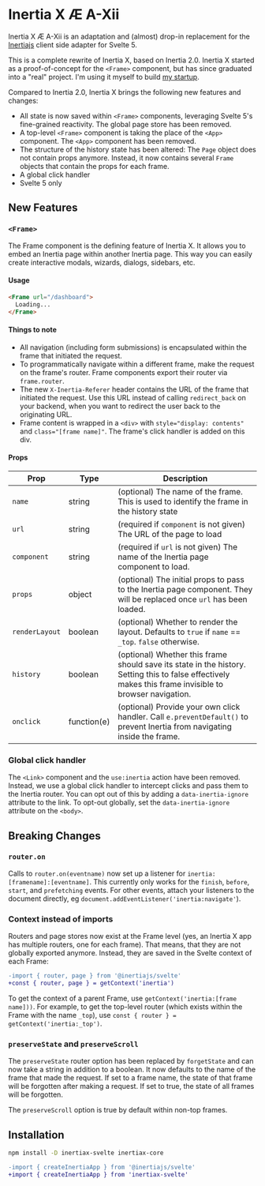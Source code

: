 # Inertia X Æ A-Xii

Inertia X Æ A-Xii is an adaptation and (almost) drop-in replacement for the [Inertiajs](https://inertiajs.com) client side adapter for Svelte 5.

This is a complete rewrite of Inertia X, based on Inertia 2.0. Inertia X started as a proof-of-concept for the `<Frame>` component, but has since graduated into a "real" project. I'm using it myself to build [my startup](https://github.com/buhrmi).

Compared to Inertia 2.0, Inertia X brings the following new features and changes:

* All state is now saved within `<Frame>` components, leveraging Svelte 5's fine-grained reactivity. The global page store has been removed. 
* A top-level `<Frame>` component is taking the place of the `<App>` component. The `<App>` component has been removed.
* The structure of the history state has been altered: The `Page` object does not contain props anymore. Instead, it now contains several `Frame` objects that contain the props for each frame.
* A global click handler
* Svelte 5 only


## New Features

### `<Frame>`

The Frame component is the defining feature of Inertia X. It allows you to embed an Inertia page within another Inertia page. This way you can easily create interactive modals, wizards, dialogs, sidebars, etc.

#### Usage

```html
<Frame url="/dashboard">
  Loading...
</Frame>
```

#### Things to note

* All navigation (including form submissions) is encapsulated within the frame that initiated the request.
* To programmatically navigate within a different frame, make the request on the frame's router. Frame components export their router via `frame.router`.
* The new `X-Inertia-Referer` header contains the URL of the frame that initiated the request. Use this URL instead of calling `redirect_back` on your backend, when you want to redirect the user back to the originating URL.
* Frame content is wrapped in a `<div>` with `style="display: contents"` and `class="[frame name]"`. The frame's click handler is added on this div.

#### Props

| Prop | Type | Description |
| --- | --- | --- |
| `name` | string | (optional) The name of the frame. This is used to identify the frame in the history state |
| `url` | string | (required if `component` is not given) The URL of the page to load |
| `component` | string | (required if `url` is not given) The name of the Inertia page component to load. |
| `props` | object | (optional) The initial props to pass to the Inertia page component. They will be replaced once `url` has been loaded. |
| `renderLayout` | boolean | (optional) Whether to render the layout. Defaults to `true` if `name` == `_top`. `false` otherwise. |
| `history` | boolean | (optional) Whether this frame should save its state in the history. Setting this to false effectively makes this frame invisible to browser navigation. |
| `onclick` | function(e) | (optional) Provide your own click handler. Call `e.preventDefault()` to prevent Inertia from navigating inside the frame. |

### Global click handler

The `<Link>` component and the `use:inertia` action have been removed. Instead, we use a global click handler to intercept clicks and pass them to the Inertia router. You can opt out of this by adding a `data-inertia-ignore` attribute to the link. To opt-out globally, set the `data-inertia-ignore` attribute on the `<body>`.

## Breaking Changes

### `router.on`

Calls to `router.on(eventname)` now set up a listener for `inertia:[framename]:[eventname]`. This currently only works for the `finish`, `before`, `start`, and `prefetching` events. For other events, attach your listeners to the document directly, eg `document.addEventListener('inertia:navigate'`).

### Context instead of imports

Routers and page stores now exist at the Frame level (yes, an Inertia X app has multiple routers, one for each frame). That means, that they are not globally exported anymore. Instead, they are saved in the Svelte context of each Frame:

```diff
-import { router, page } from '@inertiajs/svelte'
+const { router, page } = getContext('inertia')
```

To get the context of a parent Frame, use `getContext('inertia:[frame name]))`. For example, to get the top-level router (which exists within the Frame with the name `_top`), use `const { router } = getContext('inertia:_top')`.

### `preserveState` and `preserveScroll`

The `preserveState` router option has been replaced by `forgetState` and can now take a string in addition to a boolean. It now defaults to the name of the frame that made the request. If set to a frame name, the state of that frame will be forgotten after making a request. If set to true, the state of all frames will be forgotten.

The `preserveScroll` option is true by default within non-top frames.


## Installation

```bash
npm install -D inertiax-svelte inertiax-core
```

```diff
-import { createInertiaApp } from '@inertiajs/svelte'
+import { createInertiaApp } from 'inertiax-svelte'
```
